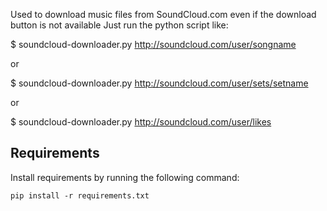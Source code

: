 Used to download music files from SoundCloud.com even if the download button is not available
Just run the python script like:

$ soundcloud-downloader.py http://soundcloud.com/user/songname

or

$ soundcloud-downloader.py http://soundcloud.com/user/sets/setname

or

$ soundcloud-downloader.py http://soundcloud.com/user/likes


Requirements
------------

Install requirements by running the following command:

    pip install -r requirements.txt

